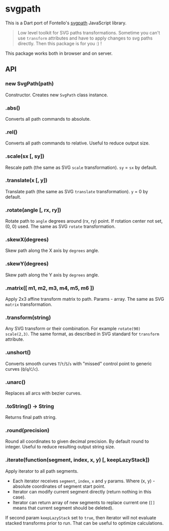 # svgpath

This is a Dart port of Fontello's [svgpath](https://github.com/fontello/svgpath) JavaScript library.

> Low level toolkit for SVG paths transformations. Sometime you can't use
`transform` attributes and have to apply changes to svg paths directly.
Then this package is for you :) !

This package works both in browser and on server.

## API


### new SvgPath(path)

Constructor. Creates new `SvgPath` class instance.


### .abs()

Converts all path commands to absolute.


### .rel()

Converts all path commands to relative. Useful to reduce output size.


### .scale(sx [, sy])

Rescale path (the same as SVG `scale` transformation). `sy` = `sx` by default.


### .translate(x [, y])

Translate path (the same as SVG `translate` transformation). `y` = 0 by default.


### .rotate(angle [, rx, ry])

Rotate path to `angle` degrees around (rx, ry) point. If rotation center not set,
(0, 0) used. The same as SVG `rotate` transformation.


### .skewX(degrees)

Skew path along the X axis by `degrees` angle.


### .skewY(degrees)

Skew path along the Y axis by `degrees` angle.


### .matrix([ m1, m2, m3, m4, m5, m6 ])

Apply 2x3 affine transform matrix to path. Params - array. The same as SVG
`matrix` transformation.


### .transform(string)

Any SVG transform or their combination. For example `rotate(90) scale(2,3)`.
The same format, as described in SVG standard for `transform` attribute.


### .unshort()

Converts smooth curves `T`/`t`/`S`/`s` with "missed" control point to
generic curves (`Q`/`q`/`C`/`c`).


### .unarc()

Replaces all arcs with bezier curves.


### .toString() -> String

Returns final path string.


### .round(precision)

Round all coordinates to given decimal precision. By default round to integer.
Useful to reduce resulting output string size.


### .iterate(function(segment, index, x, y) [, keepLazyStack])

Apply iterator to all path segments.

- Each iterator receives `segment`, `index`, `x` and `y` params.
  Where (x, y) - absolute coordinates of segment start point.
- Iterator can modify current segment directly (return nothing in this case).
- Iterator can return array of new segments to replace current one (`[]` means
  that current segment should be deleted).

If second param `keepLazyStack` set to `true`, then iterator will not evaluate
stacked transforms prior to run. That can be useful to optimize calculations.
